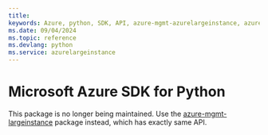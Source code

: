 ```yaml
---
title: 
keywords: Azure, python, SDK, API, azure-mgmt-azurelargeinstance, azurelargeinstance
ms.date: 09/04/2024
ms.topic: reference
ms.devlang: python
ms.service: azurelargeinstance
---
```

# Microsoft Azure SDK for Python

This package is no longer being maintained. Use the [azure-mgmt-largeinstance](https://pypi.org/project/azure-mgmt-largeinstance/) package instead, which has exactly same API.
